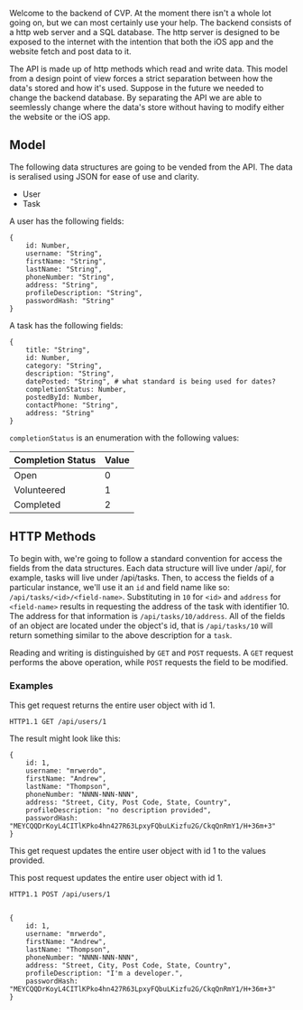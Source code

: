 Welcome to the backend of CVP. At the moment there isn't a whole lot going on, but we can most certainly use your help. The backend consists of a http web server and a SQL database. The http server is designed to be exposed to the internet with the intention that both the iOS app and the website fetch and post data to it.

The API is made up of http methods which read and write data. This model from a design point of view forces a strict separation between how the data's stored and how it's used. Suppose in the future we needed to change the backend database. By separating the API we are able to seemlessly change where the data's store without having to modify either the website or the iOS app.


## Model

The following data structures are going to be vended from the API. The data is seralised using JSON for ease of use and clarity.
- User
- Task

A user has the following fields:

```
{
	id: Number,
	username: "String",
	firstName: "String",
	lastName: "String",
	phoneNumber: "String",
	address: "String",
	profileDescription: "String",
	passwordHash: "String"
}
```

A task has the following fields:

```
{
	title: "String",
	id: Number,
	category: "String",
	description: "String",
	datePosted: "String", # what standard is being used for dates?
	completionStatus: Number,
	postedById: Number,
	contactPhone: "String",
	address: "String"
}
```

`completionStatus` is an enumeration with the following values:

| Completion Status | Value |
| ----------------- | ----- |
| Open              | 0     |
| Volunteered       | 1     |
| Completed         | 2     |


## HTTP Methods

To begin with, we're going to follow a standard convention for access the fields from the data structures. Each data structure will live under /api/, for example, tasks will live under /api/tasks. Then, to access the fields of a particular instance, we'll use it an `id` and field name like so: `/api/tasks/<id>/<field-name>`. Substituting in `10` for `<id>` and `address` for `<field-name>` results in requesting the address of the task with identifier 10. The address for that information is `/api/tasks/10/address`. All of the fields of an object are located under the object's id, that is `/api/tasks/10` will return something similar to the above description for a `task`.

Reading and writing is distinguished by `GET` and `POST` requests. A `GET` request performs the above operation, while `POST` requests the field to be modified.

### Examples

This get request returns the entire user object with id 1.
```
HTTP1.1 GET /api/users/1
```
The result might look like this:
```
{
	id: 1,
	username: "mrwerdo",
	firstName: "Andrew",
	lastName: "Thompson",
	phoneNumber: "NNNN-NNN-NNN",
	address: "Street, City, Post Code, State, Country",
	profileDescription: "no description provided",
	passwordHash: "MEYCQQDrKoyL4CITlKPko4hn427R63LpxyFQbuLKizfu2G/CkqQnRmY1/H+36m+3"
}
```

This get request updates the entire user object with id 1 to the values provided.

This post request updates the entire user object with id 1.

```
HTTP1.1 POST /api/users/1


{
	id: 1,
	username: "mrwerdo",
	firstName: "Andrew",
	lastName: "Thompson",
	phoneNumber: "NNNN-NNN-NNN",
	address: "Street, City, Post Code, State, Country",
	profileDescription: "I'm a developer.",
	passwordHash: "MEYCQQDrKoyL4CITlKPko4hn427R63LpxyFQbuLKizfu2G/CkqQnRmY1/H+36m+3"
}
```
